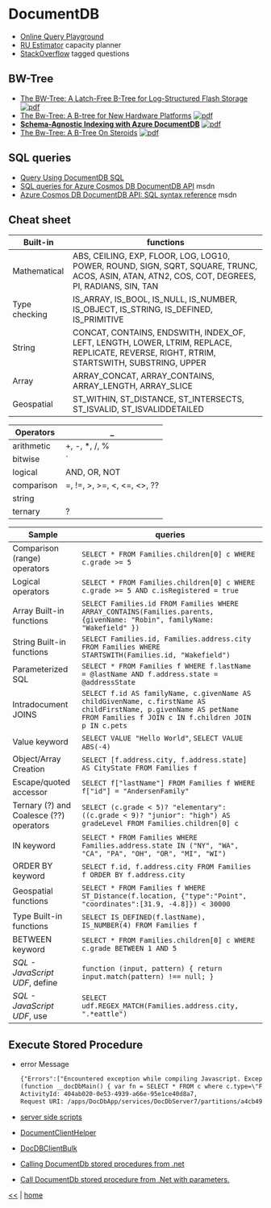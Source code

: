 # DocumentDB

- [Online Query Playground](www.documentdb.com/sql/demo)
- [RU Estimator](www.documentdb.com/capacityplanner) capacity planner
- [StackOverflow](https://stackoverflow.com/questions/tagged/azure-cosmosdb) tagged questions

## BW-Tree

- [The BW-Tree: A Latch-Free B-Tree for Log-Structured Flash Storage](http://sites.computer.org/debull/A13june/bwtree1.pdf) [![pdf](https://img.shields.io/badge/file-pdf-brightgreen.svg)](http://sites.computer.org/debull/A13june/bwtree1.pdf)
- [The Bw-Tree: A B-tree for New Hardware Platforms](https://www.microsoft.com/en-us/research/wp-content/uploads/2016/02/bw-tree-icde2013-final.pdf) [![pdf](https://img.shields.io/badge/file-pdf-brightgreen.svg)](https://www.microsoft.com/en-us/research/wp-content/uploads/2016/02/bw-tree-icde2013-final.pdf)
- [**Schema-Agnostic Indexing with Azure DocumentDB**](http://www.vldb.org/pvldb/vol8/p1668-shukla.pdf) [![pdf](https://img.shields.io/badge/file-pdf-brightgreen.svg)](http://www.vldb.org/pvldb/vol8/p1668-shukla.pdf)
- [The Bw-Tree: A B-Tree On Steroids](http://www.hpts.ws/papers/2013/bw-tree-hpts2013.pdf) [![pdf](https://img.shields.io/badge/file-pdf-brightgreen.svg)](http://www.hpts.ws/papers/2013/bw-tree-hpts2013.pdf)

## SQL queries

- [Query Using DocumentDB SQL](https://www.documentdb.com/sql/tutorial)
- [SQL queries for Azure Cosmos DB DocumentDB API](https://docs.microsoft.com/en-us/azure/cosmos-db/documentdb-sql-query) msdn
- [Azure Cosmos DB DocumentDB API: SQL syntax reference](https://docs.microsoft.com/en-us/azure/cosmos-db/documentdb-sql-query-reference) msdn

## Cheat sheet

 Built-in | functions
--- | ---
Mathematical | ABS, CEILING, EXP, FLOOR, LOG, LOG10, POWER, ROUND, SIGN, SQRT, SQUARE, TRUNC, ACOS, ASIN, ATAN, ATN2, COS, COT, DEGREES, PI, RADIANS, SIN, TAN 
Type checking | IS_ARRAY, IS_BOOL, IS_NULL, IS_NUMBER, IS_OBJECT, IS_STRING, IS_DEFINED, IS_PRIMITIVE
String | CONCAT, CONTAINS, ENDSWITH, INDEX_OF, LEFT, LENGTH, LOWER, LTRIM, REPLACE, REPLICATE, REVERSE, RIGHT, RTRIM, STARTSWITH, SUBSTRING, UPPER
Array | ARRAY_CONCAT, ARRAY_CONTAINS, ARRAY_LENGTH,  ARRAY_SLICE
Geospatial | ST_WITHIN, ST_DISTANCE, ST_INTERSECTS, ST_ISVALID, ST_ISVALIDDETAILED

Operators | _
--- | ---
arithmetic | +, -, *, /, %
bitwise | `|`, &, ^, <,>>, >>> (zero-fill right shift)
logical | AND, OR, NOT
comparison | =, !=, >, >=, <, <=, <>, ??
string | || (concatenate)
ternary | ?

Sample | queries
--- | ---
Comparison (range) operators | `SELECT * FROM Families.children[0] c WHERE c.grade >= 5`
Logical operators | `SELECT * FROM Families.children[0] c WHERE c.grade >= 5 AND c.isRegistered = true`
Array Built-in functions | `SELECT Families.id FROM Families WHERE ARRAY_CONTAINS(Families.parents, {givenName: "Robin", familyName: "Wakefield" })`
String Built-in functions | `SELECT Families.id, Families.address.city FROM Families WHERE STARTSWITH(Families.id, "Wakefield")`
Parameterized SQL | `SELECT * FROM Families f WHERE f.lastName = @lastName AND f.address.state = @addressState`
Intradocument JOINS | `SELECT f.id AS familyName, c.givenName AS childGivenName, c.firstName AS childFirstName, p.givenName AS petName FROM Families f JOIN c IN f.children JOIN p IN c.pets`
Value keyword | `SELECT VALUE "Hello World"`, `SELECT VALUE ABS(-4)`
Object/Array Creation | `SELECT [f.address.city, f.address.state] AS CityState FROM Families f`
Escape/quoted accessor | `SELECT f["lastName"] FROM Families f WHERE f["id"] = "AndersenFamily"`
Ternary (?) and Coalesce (??) operators | `SELECT (c.grade < 5)? "elementary": ((c.grade < 9)? "junior": "high") AS gradeLevel FROM Families.children[0] c`
IN keyword | `SELECT * FROM Families WHERE Families.address.state IN ("NY", "WA", "CA", "PA", "OH", "OR", "MI", "WI")`
ORDER BY keyword | `SELECT f.id, f.address.city FROM Families f ORDER BY f.address.city`
Geospatial functions | `SELECT * FROM Families f WHERE ST_Distance(f.location, {"type":"Point", "coordinates":[31.9, -4.8]}) < 30000`
Type Built-in functions | `SELECT IS_DEFINED(f.lastName), IS_NUMBER(4) FROM Families f`
BETWEEN keyword | `SELECT * FROM Families.children[0] c WHERE c.grade BETWEEN 1 AND 5`
_SQL - JavaScript UDF_, define | `function (input, pattern) { return input.match(pattern) !== null; }`
_SQL - JavaScript UDF_, use | `SELECT udf.REGEX_MATCH(Families.address.city, ".*eattle")`

## Execute Stored Procedure

- error Message

    ```txt
    {"Errors":["Encountered exception while compiling Javascript. Exception = SyntaxError: Expected ';'\r\nSource information: line: 1, column: 50, source line:
    (function __docDbMain() { var fn = SELECT * FROM c where c.type=\"FeatureConfiguration\" and c.feature=@featureName;"]}
    ActivityId: 404ab020-0e53-4939-a66e-95e1ce40d8a7, 
    Request URI: /apps/DocDbApp/services/DocDbServer7/partitions/a4cb4953-38c8-11e6-8106-8cdcd42c33be/replicas/1p/
    ```

- [server side scripts](https://github.com/Azure/azure-documentdb-dotnet/blob/1ff7e836f73b8622f82dee688d4d0541cf54112d/samples/code-samples/ServerSideScripts/Program.cs)
- [DocumentClientHelper](https://github.com/Azure/azure-documentdb-dotnet/blob/ebb807493ecec06964e1e049b963045fd347a45d/samples/code-samples/Shared/Util/DocumentClientHelper.cs)
- [DocDBClientBulk](DocDBClientBulk)
- [Calling DocumentDb stored procedures from .net](https://stackoverflow.com/questions/36655455/calling-documentdb-stored-procedures-from-net)
- [Call DocumentDb stored procedure from .Net with parameters.](https://stackoverflow.com/questions/36626257/call-documentdb-stored-procedure-from-net-with-parameters/36668664#36668664)

[<<](../nosql.md) | [home](../../README.md)